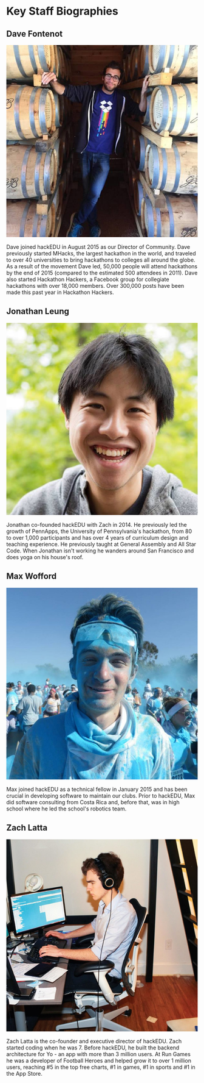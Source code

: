 # Key Staff Biographies

## Dave Fontenot

![Picture of Dave](img/dave_fontenot.jpg)

Dave joined hackEDU in August 2015 as our Director of Community. Dave previously
started MHacks, the largest hackathon in the world, and traveled to over 40
universities to bring hackathons to colleges all around the globe. As a result
of the movement Dave led, 50,000 people will attend hackathons by the end of
2015 (compared to the estimated 500 attendees in 2011). Dave also started
Hackathon Hackers, a Facebook group for collegiate hackathons with over 18,000
members. Over 300,000 posts have been made this past year in Hackathon Hackers.

## Jonathan Leung

![Picture of Jonathan](img/jonathan_leung.jpg)

Jonathan co-founded hackEDU with Zach in 2014. He previously led the growth of
PennApps, the University of Pennsylvania's hackathon, from 80 to over 1,000
participants and has over 4 years of curriculum design and teaching experience.
He previously taught at General Assembly and All Star Code. When Jonathan isn't
working he wanders around San Francisco and does yoga on his house's roof.

## Max Wofford

![Picture of Max](img/max_wofford.jpg)

Max joined hackEDU as a technical fellow in January 2015 and has been crucial in
developing software to maintain our clubs. Prior to hackEDU, Max did software
consulting from Costa Rica and, before that, was in high school where he led the
school's robotics team.

## Zach Latta

![Picture of Zach](img/zach_latta.jpg)

Zach Latta is the co-founder and executive director of hackEDU. Zach started
coding when he was 7. Before hackEDU, he built the backend architecture for Yo -
an app with more than 3 million users. At Run Games he was a developer of
Football Heroes and helped grow it to over 1 million users, reaching #5 in the
top free charts, #1 in games, #1 in sports and #1 in the App Store.
